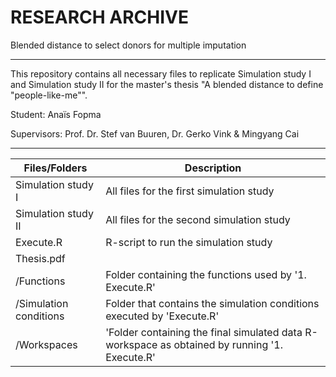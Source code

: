 RESEARCH ARCHIVE
===

Blended distance to select donors for multiple imputation

---
This repository contains all necessary files to replicate Simulation study I and Simulation study II for the master's thesis
"A blended distance to define "people-like-me"".

Student: Anaïs Fopma

Supervisors: Prof. Dr. Stef van Buuren, Dr. Gerko Vink & Mingyang Cai


---

| Files/Folders          | Description   |
| -----------------      | ------------- |
|Simulation study I     |All files for the first simulation study|
|Simulation study II    |All files for the second simulation study|
|Execute.R              |R-script to run the simulation study|
|Thesis.pdf|            |The thesis manuscript|
|/Functions             |Folder containing the functions used by '1. Execute.R'|
|/Simulation conditions |Folder that contains the simulation conditions executed by 'Execute.R'|
|/Workspaces            |'Folder containing the final simulated data R-workspace as obtained by running '1. Execute.R' |
